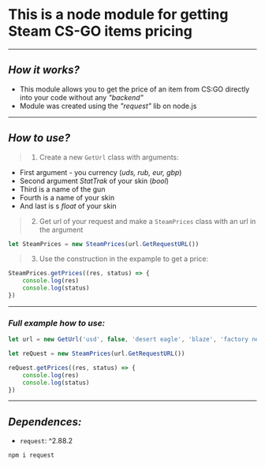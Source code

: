 # **This is a node module for getting Steam CS-GO items pricing**
___
## *How it works?*
+ This module allows you to get the price of an item from CS:GO directly into your code without any *"backend"*
+ Module was created using the *"request"* lib on node.js
___
## *How to use?*
>1) Create a new `GetUrl` class with arguments:
+ First argument - you currency (*uds, rub, eur, gbp*)
+ Second argument *StatTrak* of your skin (*bool*)
+ Third is a name of the gun
+ Fourth is a name of your skin
+ And last is s *float* of your skin
>2) Get url of your request and make a `SteamPrices` class with an url in the argument
```JavaScript
let SteamPrices = new SteamPrices(url.GetRequestURL())
```
>3) Use the construction in the expample to get a price:
```JavaScript
SteamPrices.getPrices((res, status) => {
    console.log(res)
    console.log(status)
})
``` 

___
### *Full example how to use:*
```JavaScript
let url = new GetUrl('usd', false, 'desert eagle', 'blaze', 'factory new')

let reQuest = new SteamPrices(url.GetRequestURL())

reQuest.getPrices((res, status) => {
    console.log(res)
    console.log(status)
})
```

___
## *Dependences:*
+ `request`: ^2.88.2

```
npm i request
```